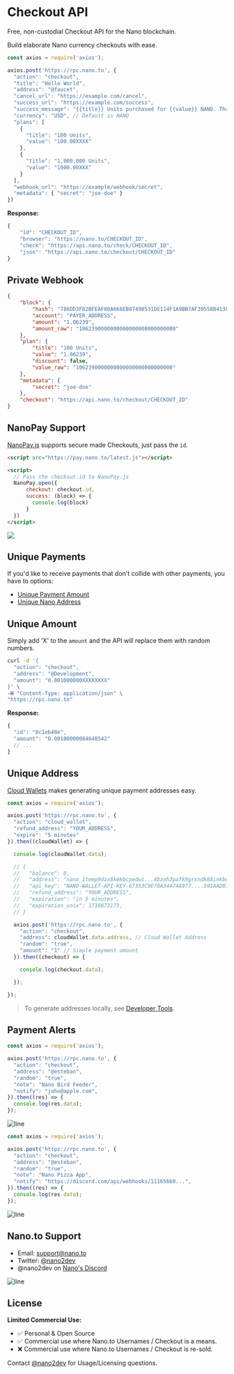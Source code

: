 # Checkout API

Free, non-custodial Checkout API for the Nano blockchain.

Build elaborate Nano currency checkouts with ease.

```js
const axios = require('axios');

axios.post('https://rpc.nano.to', {
  "action": "checkout",
  "title": "Hello World",
  "address": "@faucet",
  "cancel_url": "https://example.com/cancel",
  "success_url": "https://example.com/success",
  "success_message": "{{title}} Units purchased for {{value}} NANO. Thanks, come again.",
  "currency": "USD", // Default is NANO
  "plans": [
    { 
      "title": "100 Units", 
      "value": "100.00XXXX"
    },
    { 
      "title": "1,000,000 Units", 
      "value": "1000.00XXX"
    }
  ],
  "webhook_url": "https://example/webhook/secret",
  "metadata": { "secret": "joe-doe" }
})
```

**Response:**

```js
{
    "id": "CHECKOUT_ID",
    "browser": "https://nano.to/CHECKOUT_ID",
    "check": "https://api.nano.to/check/CHECKOUT_ID",
    "json": "https://api.nano.to/checkout/CHECKOUT_ID"
}
```

## Private Webhook

```json
{
    "block": {
        "hash": "786DD3F82BFEAF80A668EB87498531DE114F1A9BB7AF30558B4136AB69F5133E",
        "account": "PAYER_ADDRESS",
        "amount": "1.06239",
        "amount_raw": "1062390000000000000000000000000"
    },
    "plan": {
        "title": "100 Units",
        "value": "1.06239",
        "discount": false,
        "value_raw": "1062390000000000000000000000000"
    },
    "metadata": {
        "secret": "joe-doe"
    },
    "checkout": "https://api.nano.to/checkout/CHECKOUT_ID"
}
```

## NanoPay Support

[NanoPay.js](/nanopay) supports secure made Checkouts, just pass the ```id```. 

```html
<script src="https://pay.nano.to/latest.js"></script>

<script>
  // Pass the checkout.id to NanoPay.js
  NanoPay.open({ 
      checkout: checkout.id,
      success: (block) => {
        console.log(block)
      }
  })
</script>
```

![](https://camo.githubusercontent.com/d2bdb483a89f85d5d2c9dc2a223e1732a468dd73dc22b7282e6d759333162951/68747470733a2f2f7062732e7477696d672e636f6d2f6d656469612f465f344b366636586f4141597450453f666f726d61743d6a7067266e616d653d6d656469756d)



## Unique Payments

If you'd like to receive payments that don't collide with other payments, you have to options:

- [Unique Payment Amount](#unique-amount)
- [Unique Nano Address](#unique-address)

## Unique Amount

Simply add 'X' to the ```amount``` and the API will replace them with random numbers. 

```bash
curl -d '{
  "action": "checkout",
  "address": "@Development",
  "amount": "0.001000000XXXXXXXX"
}' \
-H "Content-Type: application/json" \
"https://rpc.nano.to"
```

**Response:**
```js
{
  "id": "8c1eb40e",
  "amount": "0.00100000084648542"
  // ...
}
```

## Unique Address

[Cloud Wallets](/cloud) makes generating unique payment addresses easy. 

```js
const axios = require('axios');

axios.post('https://rpc.nano.to', {
  "action": "cloud_wallet",
  "refund_address": "YOUR_ADDRESS",
  "expire": "5 minutes"
}).then((cloudWallet) => {

  console.log(cloudWallet.data);

  // {
  //   "balance": 0,
  //   "address": "nano_1temp9dzx8kmkbcpedwi...4bzoh3pafk9grxndk88inkbe",
  //   "api_key": "NANO-WALLET-API-KEY-67353C9E78A34474A977....591AAD07D37FB94F84C",
  //   "refund_address": "YOUR_ADDRESS",
  //   "expiration": "in 5 minutes",
  //   "expiration_unix": 1710873173,
  // }

  axios.post('https://rpc.nano.to', {
    "action": "checkout",
    "address": cloudWallet.data.address, // Cloud Wallet Address
    "random": "true",
    "amount": "1" // Simple payment amount
  }).then((checkout) => {

    console.log(checkout.data);

  });

});
```

> To generate addresses locally, see [Developer Tools](https://hub.nano.org/developer-tools).

## Payment Alerts 

```js
const axios = require('axios');

axios.post('https://rpc.nano.to', {
  "action": "checkout",
  "address": "@esteban",
  "random": "true",
  "note": "Nano Bird Feeder",
  "notify": "john@apple.com",
}).then((res) => {
  console.log(res.data);
});
```

<img src="https://github.com/fwd/nano-docs/raw/master/images/email.jpeg" alt="line" style="
    height: auto;
    max-width: 510px;
">

```js
const axios = require('axios');

axios.post('https://rpc.nano.to', {
  "action": "checkout",
  "address": "@esteban",
  "random": "true",
  "note": "Nano Pizza App",
  "notify": "https://discord.com/api/webhooks/11165660...",
}).then((res) => {
  console.log(res.data);
});
```

<img src="https://github.com/fwd/nano-docs/raw/master/images/discord.jpeg" alt="line" style="
    height: auto;
    max-width: 510px;
">

## Nano.to Support

- Email: support@nano.to
- Twitter: [@nano2dev](https://twitter.com/nano2dev)
- @nano2dev on [Nano's Discord](https://discord.com/invite/RNAE2R9) 

![line](https://github.com/fwd/n2/raw/master/.github/line.png)

## License

**Limited Commercial Use:**

- ✅ Personal & Open Source
- ✅ Commercial use where Nano.to Usernames / Checkout is a means.
- ❌ Commercial use where Nano.to Usernames / Checkout is re-sold.

Contact [@nano2dev](mailto:support@nano.to) for Usage/Licensing questions.
